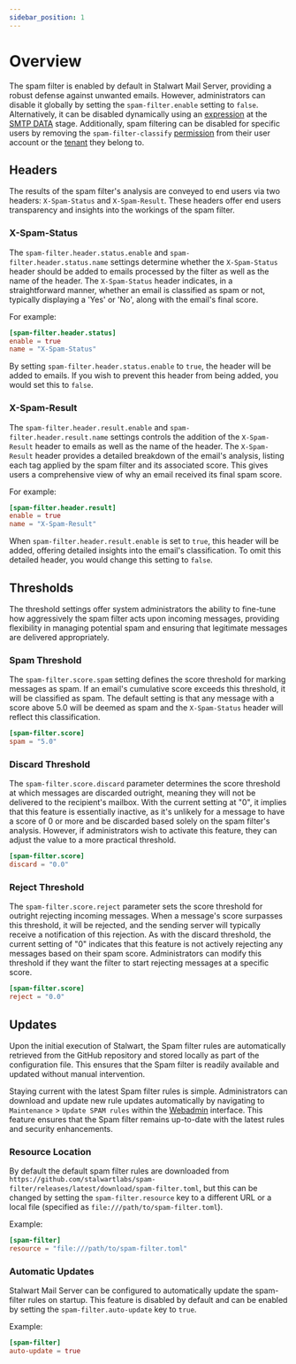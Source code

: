 ```yaml
---
sidebar_position: 1
---
```


# Overview

The spam filter is enabled by default in Stalwart Mail Server, providing a robust defense against unwanted emails. However, administrators can disable it globally by setting the `spam-filter.enable` setting to `false`. Alternatively, it can be disabled dynamically using an [expression](/docs/configuration/expressions/overview) at the [SMTP DATA](/docs/smtp/inbound/data#spam-filtering) stage. Additionally, spam filtering can be disabled for specific users by removing the `spam-filter-classify` [permission](/docs/auth/authorization/permissions) from their user account or the [tenant](/docs/auth/authorization/tenants) they belong to.

## Headers

The results of the spam filter's analysis are conveyed to end users via two headers: `X-Spam-Status` and `X-Spam-Result`. These headers offer end users transparency and insights into the workings of the spam filter.

### X-Spam-Status

The `spam-filter.header.status.enable` and `spam-filter.header.status.name` settings determine whether the `X-Spam-Status` header should be added to emails processed by the filter as well as the name of the header.  The `X-Spam-Status` header indicates, in a straightforward manner, whether an email is classified as spam or not, typically displaying a 'Yes' or 'No', along with the email's final score.

For example:

```toml
[spam-filter.header.status]
enable = true
name = "X-Spam-Status"
```

By setting `spam-filter.header.status.enable` to `true`, the header will be added to emails. If you wish to prevent this header from being added, you would set this to `false`.

### X-Spam-Result

The `spam-filter.header.result.enable` and `spam-filter.header.result.name` settings controls the addition of the `X-Spam-Result` header to emails as well as the name of the header. The `X-Spam-Result` header provides a detailed breakdown of the email's analysis, listing each tag applied by the spam filter and its associated score. This gives users a comprehensive view of why an email received its final spam score.

For example:

```toml
[spam-filter.header.result]
enable = true
name = "X-Spam-Result"
```

When `spam-filter.header.result.enable` is set to `true`, this header will be added, offering detailed insights into the email's classification. To omit this detailed header, you would change this setting to `false`.

## Thresholds

The threshold settings offer system administrators the ability to fine-tune how aggressively the spam filter acts upon incoming messages, providing flexibility in managing potential spam and ensuring that legitimate messages are delivered appropriately.

### Spam Threshold

The `spam-filter.score.spam` setting defines the score threshold for marking messages as spam. If an email's cumulative score exceeds this threshold, it will be classified as spam. The default setting is that any message with a score above 5.0 will be deemed as spam and the `X-Spam-Status` header will reflect this classification.

```toml
[spam-filter.score]
spam = "5.0"
```

### Discard Threshold

The `spam-filter.score.discard` parameter determines the score threshold at which messages are discarded outright, meaning they will not be delivered to the recipient's mailbox. With the current setting at "0", it implies that this feature is essentially inactive, as it's unlikely for a message to have a score of 0 or more and be discarded based solely on the spam filter's analysis. However, if administrators wish to activate this feature, they can adjust the value to a more practical threshold.

```toml
[spam-filter.score]
discard = "0.0"
```

### Reject Threshold

The `spam-filter.score.reject` parameter sets the score threshold for outright rejecting incoming messages. When a message's score surpasses this threshold, it will be rejected, and the sending server will typically receive a notification of this rejection. As with the discard threshold, the current setting of "0" indicates that this feature is not actively rejecting any messages based on their spam score. Administrators can modify this threshold if they want the filter to start rejecting messages at a specific score.

```toml
[spam-filter.score]
reject = "0.0"
```

## Updates

Upon the initial execution of Stalwart, the Spam filter rules are automatically retrieved from the GitHub repository and stored locally as part of the configuration file. This ensures that the Spam filter is readily available and updated without manual intervention. 

Staying current with the latest Spam filter rules is simple. Administrators can download and update new rule updates automatically by navigating to `Maintenance` > `Update SPAM rules` within the [Webadmin](/docs/management/webadmin/overview) interface. This feature ensures that the Spam filter remains up-to-date with the latest rules and security enhancements.

### Resource Location

By default the default spam filter rules are downloaded from `https://github.com/stalwartlabs/spam-filter/releases/latest/download/spam-filter.toml`, but this can be changed by setting the `spam-filter.resource` key to a different URL or a local file (specified as `file:///path/to/spam-filter.toml`).

Example:

```toml
[spam-filter]
resource = "file:///path/to/spam-filter.toml"
```

### Automatic Updates

Stalwart Mail Server can be configured to automatically update the spam-filter rules on startup. This feature is disabled by default and can be enabled by setting the `spam-filter.auto-update` key to `true`.

Example:

```toml
[spam-filter]
auto-update = true
```
